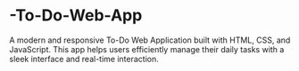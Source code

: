 # -To-Do-Web-App
A modern and responsive To-Do Web Application built with HTML, CSS, and JavaScript. This app helps users efficiently manage their daily tasks with a sleek interface and real-time interaction.
